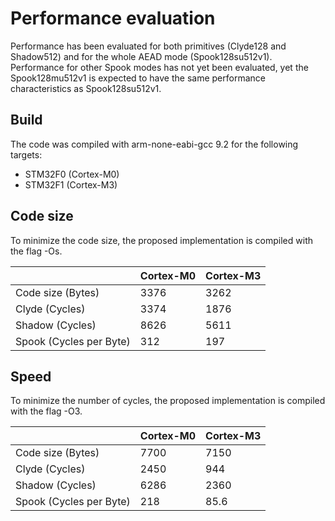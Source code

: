 # Performance evaluation

Performance has been evaluated for both primitives (Clyde128 and Shadow512) and for the whole AEAD mode (Spook128su512v1).
Performance for other Spook modes has not yet been evaluated, yet the Spook128mu512v1 is expected to have the same performance characteristics as Spook128su512v1.

## Build

The code was compiled with arm-none-eabi-gcc 9.2 for the following targets:
* STM32F0 (Cortex-M0)
* STM32F1 (Cortex-M3)

## Code size

To minimize the code size, the proposed implementation is compiled with the flag -Os.

 | |Cortex-M0|Cortex-M3|
|-|-|-|
|Code size (Bytes)|3376|3262|
|Clyde (Cycles)|3374|1876|
|Shadow (Cycles)|8626|5611|
|Spook (Cycles per Byte)|312|197|

## Speed

To minimize the number of cycles, the proposed implementation is compiled with the flag -O3.

 | |Cortex-M0|Cortex-M3|
|-|-|-|
|Code size (Bytes)|7700|7150|
|Clyde (Cycles)|2450|944|
|Shadow (Cycles)|6286|2360|
|Spook (Cycles per Byte)|218|85.6|
